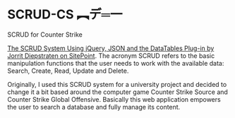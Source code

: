 # SCRUD-CS ︻デ═一
SCRUD for Counter Strike

[The SCRUD System Using jQuery, JSON and the DataTables Plug-in by Jorrit Diepstraten on SitePoint](https://www.sitepoint.com/creating-a-scrud-system-using-jquery-json-and-datatables/). The acronym SCRUD refers to the basic manipulation functions that the user needs to work with the available data: Search, Create, Read, Update and Delete.

Originally, I used this SCRUD system for a university project and decided to change it a bit based around the computer game Counter Strike Source and Counter Strike Global Offensive. Basically this web application empowers the user to search a database and fully manage its content.
